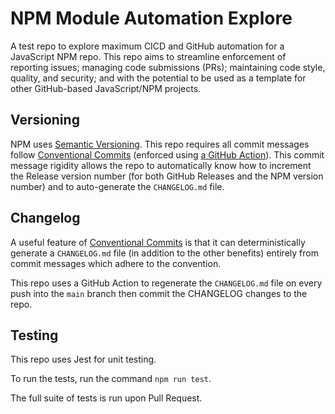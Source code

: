 # NPM Module Automation Explore
A test repo to explore maximum CICD and GitHub automation for a JavaScript NPM repo. This repo aims to streamline enforcement of reporting issues; managing code submissions (PRs); maintaining code style, quality, and security; and with the potential to be used as a template for other GitHub-based JavaScript/NPM projects.

## Versioning
NPM uses [Semantic Versioning](https://docs.npmjs.com/about-semantic-versioning).
This repo requires all commit messages follow [Conventional Commits](https://www.conventionalcommits.org/) (enforced using [a GitHub Action](https://github.com/marketplace/actions/commit-linter)). This commit message rigidity allows the repo to automatically know how to increment the Release version number (for both GitHub Releases and the NPM version number) and to auto-generate the `CHANGELOG.md` file.

## Changelog
A useful feature of [Conventional Commits](https://www.conventionalcommits.org/) is that it can deterministically generate a `CHANGELOG.md` file (in addition to the other benefits) entirely from commit messages which adhere to the convention.

This repo uses a GitHub Action to regenerate the `CHANGELOG.md` file on every push into the `main` branch then commit the CHANGELOG changes to the repo.

## Testing
This repo uses Jest for unit testing.

To run the tests, run the command `npm run test`.

The full suite of tests is run upon Pull Request.
